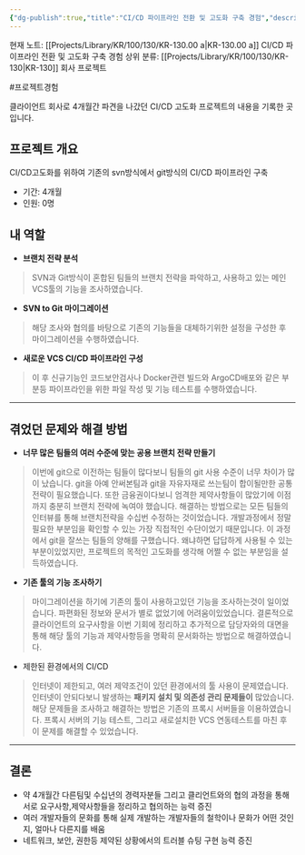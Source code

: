 ```yaml
---
{"dg-publish":true,"title":"CI/CD 파이프라인 전환 및 고도화 구축 경험","description":"프로덕트 엔지니어로서 약 4개월간 파견을 하며 수행한 CI CD 고도화 프로젝트를 정리해 놓은 기록입니다.","permalink":"/projects/library/kr/100/130/kr-130-00-a/","dgPassFrontmatter":true,"noteIcon":"0","created":"2024-12-26T17:32:27.944+09:00","updated":"2024-12-26T18:28:53.562+09:00"}
---
```


현재 노트: [[Projects/Library/KR/100/130/KR-130.00 a\|KR-130.00 a]] CI/CD 파이프라인 전환 및 고도화 구축 경험
상위 분류: [[Projects/Library/KR/100/130/KR-130\|KR-130]] 회사 프로젝트

#프로젝트경험 


클라이언트 회사로 4개월간 파견을 나갔던 CI/CD 고도화 프로젝트의 내용을 기록한 곳입니다.

## 프로젝트 개요
CI/CD고도화를 위하여 기존의 svn방식에서 git방식의 CI/CD 파이프라인 구축

- 기간: 4개월
- 인원: 0명

## 내 역할
- **브랜치 전략 분석**
> SVN과 Git방식이 혼합된 팀들의 브랜치 전략을 파악하고, 사용하고 있는 메인 VCS툴의 기능을 조사하였습니다.
- **SVN to Git 마이그레이션**
> 해당 조사와 협의를 바탕으로 기존의 기능들을 대체하기위한 설정을 구성한 후 마이그레이션을 수행하였습니다.
- **새로운 VCS CI/CD 파이프라인 구성**
> 이 후 신규기능인 코드보안검사나 Docker관련 빌드와 ArgoCD배포와 같은 부분등 파이프라인을 위한 파일 작성 및 기능 테스트를 수행하였습니다.
  
  
---

## 겪었던 문제와 해결 방법
- **너무 많은 팀들의 여러 수준에 맞는 공용 브랜치 전략 만들기**
> 이번에 git으로 이전하는 팀들이 많다보니 팀들의 git 사용 수준이 너무 차이가 많이 났습니다. git을 아예 안써본팀과 git을 자유자재로 쓰는팀이 합이될만한 공통 전략이 필요했습니다. 또한 금융권이다보니 엄격한 제약사항들이 많았기에 이점까지 충분히 브랜치 전략에 녹여야 했습니다.
> 해결하는 방법으로는 모든 팀들의 인터뷰를 통해 브랜치전략을 수십번 수정하는 것이었습니다. 개발과정에서 정말 필요한 부분임을 확인할 수 있는 가장 직접적인 수단이었기 때문입니다. 이 과정에서 git을 잘쓰는 팀들의 양해를 구했습니다. 왜냐하면 답답하게 사용될 수 있는 부분이있었지만, 프로젝트의 목적인 고도화를 생각해 어쩔 수 없는 부분임을 설득하였습니다.

- **기존 툴의 기능 조사하기**
> 마이그레이션을 하기에 기존의 툴이 사용하고있던 기능을 조사하는것이 일이었습니다. 파편화된 정보와 문서가 별로 없었기에 어려움이있었습니다.
> 결론적으로 클라이언트의 요구사항을 이번 기회에 정리하고 추가적으로 담당자와의 대면을 통해 해당 툴의 기능과 제약사항등을 명확히 문서화하는 방법으로 해결하였습니다.

- 제한된 환경에서의 CI/CD
> 인터넷이 제한되고, 여러 제약조건이 있던 환경에서의 툴 사용이 문제였습니다. 인터넷이 안되다보니 발생하는 **패키지 설치 및 의존성 관리 문제들이** 많았습니다. 해당 문제들을 조사하고 해결하는 방법은 기존의 프록시 서버들을 이용하였습니다. 프록시 서버의 기능 테스트, 그리고 새로설치한 VCS 연동테스트를 마친 후 이 문제를 해결할 수 있었습니다. 
  
---
  
## 결론
- 약 4개월간 다른팀및 수십년의 경력자분들 그리고 클리언트와의 협의 과정을 통해 서로 요구사항,제약사항들을 정리하고 협의하는 능력 증진
- 여러 개발자들의 문화를 통해 실제 개발하는 개발자들의 철학이나 문화가 어떤 것인지, 얼마나 다른지를 배움
- 네트워크, 보안, 권한등 제약된 상황에서의 트러블 슈팅 구현 능력 증진
